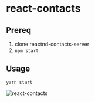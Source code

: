react-contacts
===

## Prereq

1. clone reactnd-contacts-server
2. ```npm start```

## Usage

```yarn start```

![react-contacts](screenshot.png)
